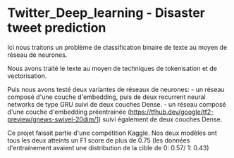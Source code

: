 # Twitter_Deep_learning - Disaster tweet prediction

Ici nous traitons un problème de classification binaire de texte au moyen de réseau de neurones.

Nous avons traité le texte au moyen de techniques de tokenisation et de vectorisation.

Puis nous avons testé deux variantes de réseaux de neurones: 
    - un réseau composé d'une couche d'embedding, puis de deux recurrent neural networks de type GRU suivi de deux couches Dense.
    - un réseau composé d'une couche d'embedding préentrainée (https://tfhub.dev/google/tf2-preview/gnews-swivel-20dim/1) suivi également de      deux couches Dense.
    
Ce projet faisait partie d'une compétition Kaggle. Nos deux modèles ont tous les deux atteints un F1 score de plus de 0.75 (les données d'entrainement avaient une distribution de la cible de 0: 0.57/ 1: 0.43)
